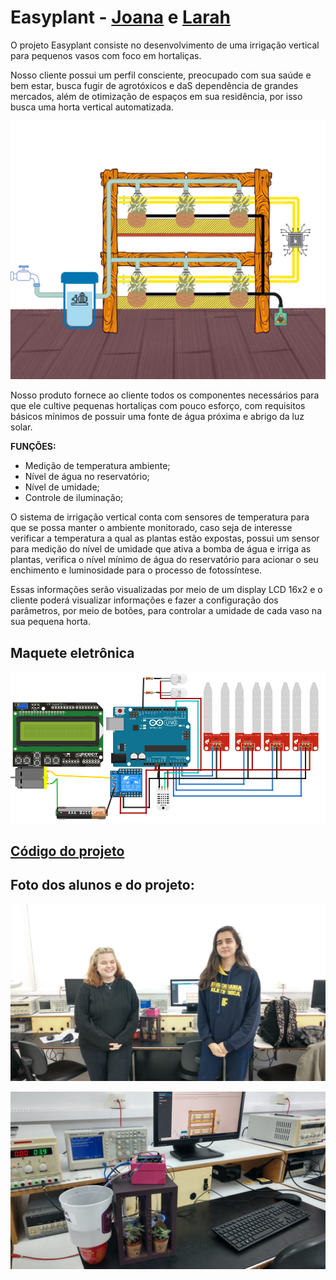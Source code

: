 # Easyplant - [Joana](https://github.com/joananana?tab=repositories) e [Larah](https://github.com/LFRB-IFSC)

O projeto Easyplant consiste no desenvolvimento de uma irrigação vertical para pequenos vasos com foco em hortaliças.

Nosso cliente possui um perfil consciente, preocupado com sua saúde e bem estar, busca fugir de agrotóxicos e daS dependência de grandes mercados, além de otimização de espaços em sua residência, por isso busca uma horta vertical automatizada.

![Design_o.png](Design_o.png)

Nosso produto fornece ao cliente todos os componentes necessários para que ele cultive pequenas hortaliças com pouco esforço, com requisitos básicos mínimos de possuir uma fonte de água próxima e abrigo da luz solar.

**FUNÇÕES:**

- Medição de temperatura ambiente;
- Nível de água no reservatório;
- Nível de umidade;
- Controle de iluminação;

O sistema de irrigação vertical conta com sensores de temperatura para que se possa manter o ambiente monitorado, caso seja de interesse verificar a temperatura a qual as plantas estão expostas, possui um sensor para medição do nível de umidade que ativa a bomba de água e irriga as plantas, verifica o nível mínimo de água do reservatório para acionar o seu enchimento e luminosidade para o processo de fotossíntese.

Essas informações serão visualizadas por meio de um display LCD 16x2 e o cliente poderá visualizar informações e fazer a configuração dos parâmetros, por meio de botões, para controlar a umidade de cada vaso na sua pequena horta.

## Maquete eletrônica

![Maquete](maquete.png)

## [Código do projeto](./codigo.ino)

## Foto dos alunos e do projeto:

![Alunos](alunos.jpeg)

![Projeto](projeto.jpeg)
